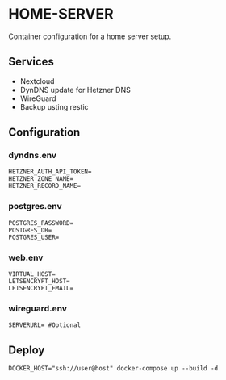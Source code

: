 # HOME-SERVER

Container configuration for a home server setup.

## Services

* Nextcloud
* DynDNS update for Hetzner DNS
* WireGuard
* Backup usting restic

## Configuration

### dyndns.env

```
HETZNER_AUTH_API_TOKEN=
HETZNER_ZONE_NAME=
HETZNER_RECORD_NAME=
```

### postgres.env

```
POSTGRES_PASSWORD=
POSTGRES_DB=
POSTGRES_USER=
```

### web.env

```
VIRTUAL_HOST=
LETSENCRYPT_HOST=
LETSENCRYPT_EMAIL=
```

### wireguard.env

```
SERVERURL= #Optional
```

## Deploy

```
DOCKER_HOST="ssh://user@host" docker-compose up --build -d
```